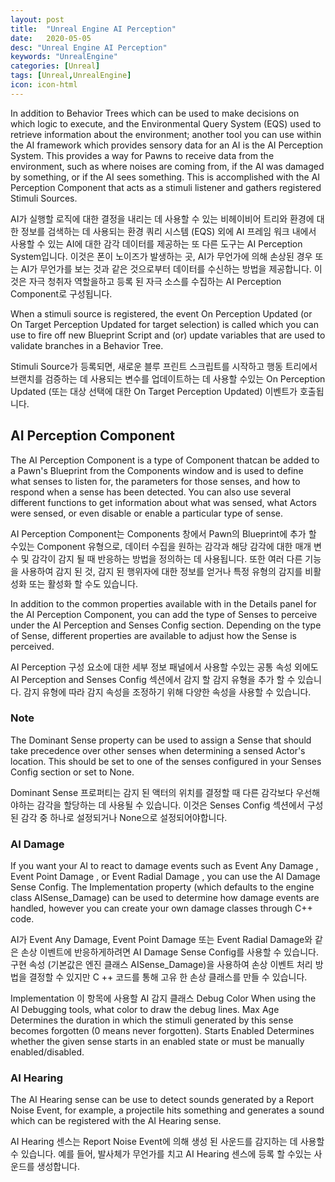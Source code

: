 ```yaml
---
layout: post
title:  "Unreal Engine AI Perception"
date:   2020-05-05
desc: "Unreal Engine AI Perception"
keywords: "UnrealEngine"
categories: [Unreal]
tags: [Unreal,UnrealEngine]
icon: icon-html
---
```


In addition to Behavior Trees which can be used to make decisions on which logic to execute, and the Environmental Query System (EQS) used to retrieve information about the environment; another tool you can use within the AI framework which provides sensory data for an AI is the AI Perception System. This provides a way for Pawns to receive data from the environment, such as where noises are coming from, if the AI was damaged by something, or if the AI sees something. This is accomplished with the AI Perception Component that acts as a stimuli listener and gathers registered Stimuli Sources.
  
AI가 실행할 로직에 대한 결정을 내리는 데 사용할 수 있는 비헤이비어 트리와 환경에 대한 정보를 검색하는 데 사용되는 환경 쿼리 시스템 (EQS) 외에 AI 프레임 워크 내에서 사용할 수 있는 AI에 대한 감각 데이터를 제공하는 또 다른 도구는 AI Perception System입니다. 이것은 폰이 노이즈가 발생하는 곳, AI가 무언가에 의해 손상된 경우 또는 AI가 무언가를 보는 것과 같은 것으로부터 데이터를 수신하는 방법을 제공합니다. 이것은 자극 청취자 역할을하고 등록 된 자극 소스를 수집하는 AI Perception Component로 구성됩니다.
  
  
When a stimuli source is registered, the event On Perception Updated (or On Target Perception Updated for target selection) is called which you can use to fire off new Blueprint Script and (or) update variables that are used to validate branches in a Behavior Tree.
  
Stimuli Source가 등록되면, 새로운 블루 프린트 스크립트를 시작하고 행동 트리에서 브랜치를 검증하는 데 사용되는 변수를 업데이트하는 데 사용할 수있는 On Perception Updated (또는 대상 선택에 대한 On Target Perception Updated) 이벤트가 호출됩니다.
  
## AI Perception Component
  
The AI Perception Component is a type of Component thatcan be added to a Pawn's Blueprint from the Components window and is used to define what senses to listen for, the parameters for those senses, and how to respond when a sense has been detected. You can also use several different functions to get information about what was sensed, what Actors were sensed, or even disable or enable a particular type of sense.
  
AI Perception Component는 Components 창에서 Pawn의 Blueprint에 추가 할 수있는 Component 유형으로, 데이터 수집을 원하는 감각과 해당 감각에 대한 매개 변수 및 감각이 감지 될 때 반응하는 방법을 정의하는 데 사용됩니다. 또한 여러 다른 기능을 사용하여 감지 된 것, 감지 된 행위자에 대한 정보를 얻거나 특정 유형의 감지를 비활성화 또는 활성화 할 수도 있습니다.
  
  
In addition to the common properties available with in the Details panel for the AI Perception Component, you can add the type of Senses to perceive under the AI Perception and Senses Config section. Depending on the type of Sense, different properties are available to adjust how the Sense is perceived.
  
AI Perception 구성 요소에 대한 세부 정보 패널에서 사용할 수있는 공통 속성 외에도 AI Perception and Senses Config 섹션에서 감지 할 감지 유형을 추가 할 수 있습니다. 감지 유형에 따라 감지 속성을 조정하기 위해 다양한 속성을 사용할 수 있습니다.
  
  
### Note
The Dominant Sense property can be used to assign a Sense that should take precedence over other senses when determining a sensed Actor's location. This should be set to one of the senses configured in your Senses Config section or set to None.
  
Dominant Sense 프로퍼티는 감지 된 액터의 위치를 ​​결정할 때 다른 감각보다 우선해야하는 감각을 할당하는 데 사용될 수 있습니다. 이것은 Senses Config 섹션에서 구성된 감각 중 하나로 설정되거나 None으로 설정되어야합니다.
  
  
### AI Damage
If you want your AI to react to damage events such as Event Any Damage , Event Point Damage , or Event Radial Damage , you can use the AI Damage Sense Config. The Implementation property (which defaults to the engine class AISense_Damage) can be used to determine how damage events are handled, however you can create your own damage classes through C++ code.
  
AI가 Event Any Damage, Event Point Damage 또는 Event Radial Damage와 같은 손상 이벤트에 반응하게하려면 AI Damage Sense Config를 사용할 수 있습니다. 구현 속성 (기본값은 엔진 클래스 AISense_Damage)을 사용하여 손상 이벤트 처리 방법을 결정할 수 있지만 C ++ 코드를 통해 고유 한 손상 클래스를 만들 수 있습니다.

Implementation  이 항목에 사용할 AI 감지 클래스
Debug Color     When using the AI Debugging tools, what color to draw the debug lines.
Max Age         Determines the duration in which the stimuli generated by this sense becomes forgotten (0 means never forgotten).
Starts Enabled  Determines whether the given sense starts in an enabled state or must be manually enabled/disabled.
  

### AI Hearing
The AI Hearing sense can be use to detect sounds generated by a Report Noise Event, for example, a projectile hits something and generates a sound which can be registered with the AI Hearing sense.
  
AI Hearing 센스는 Report Noise Event에 의해 생성 된 사운드를 감지하는 데 사용할 수 있습니다. 예를 들어, 발사체가 무언가를 치고 AI Hearing 센스에 등록 할 수있는 사운드를 생성합니다.